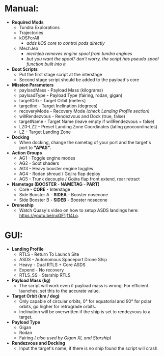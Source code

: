 # Manual:
- **Required Mods**
	- Tundra Explorations
	- Trajectories
	- kOSForAll
		- *adds kOS core to control pods directly*
	- MechJeb
		- *mechjeb removes engine spool from tundra engines*
		- *but you want the spool? don't worry, the script has pseudo spool function built into it*
- **Boot Scripts**
	- Put the first stage script at the interstage
	- Second stage script should be added to the payload's core
- **Mission Parameters**
	- payloadMass - Payload Mass (kilograms)
	- payloadType - Payload Type (fairing, rodan, gigan)
	- targetOrb - Target Orbit (meters)
	- targetInc - Target Inclination (degrees)
	- recoveryMode - Recovery Mode *(check Landing Profile section)*
	- willRendezvous - Rendezvous and Dock (true, false)
	- targetName - Target Name (leave empty if willRendezvous = false)
	- LZ0-LZ2 - Preset Landing Zone Coordinates (latlng geocoordinates)
	- LZ - Target Landing Zone
- **Docking**
	- When docking, change the nametag of your port and the target's port to **"APAS"**.
- **Action Groups**
	- AG1 - Toggle engine modes
	- AG2 - Soot shaders
	- AG3 - Heavy booster engine toggles
	- AG4 - Rodan shroud / Gojira flap deploy
	- AG5 - Trunk decouple / Gojira flap front extend, rear retract
- **Nametags (BOOSTER - NAMETAG - PART)**
	- Core - **CORE** - Interstage
	- Side Booster A - **SIDEA** - Booster nosecone
	- Side Booster B - **SIDEB** - Booster nosecone
- **Droneship**
	- Watch Quasy's video on how to setup ASDS landings here: https://youtu.be/nxGF1jf14Lo.
	   
# GUI:
- **Landing Profile**
	- RTLS - Return To Launch Site
	- ASDS - Autonomous Spaceport Drone Ship
	- Heavy - Dual RTLS + Core ASDS
	- Expend - No recovery
	- RTLS_SS - Starship RTLS
- **Payload Mass (kg)**
	- The script will work even if payload mass is wrong. For efficient launches, set this to the accurate value.
- **Target Orbit (km / deg)**
	- Only capable of circular orbits, 0° for equatorial and 90° for polar orbits, go higher for retrograde orbits.
	- Inclination will be overwritten if the ship is set to rendezvous to a target.
- **Payload Type**
	- Gigan
	- Rodan
	- Fairing *( also used by Gigan XL and Starship)*
- **Rendezvous and Docking**
	- Input the target's name, if there is no ship found the script will crash.
